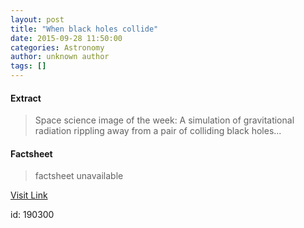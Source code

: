 ```yaml
---
layout: post
title: "When black holes collide"
date: 2015-09-28 11:50:00
categories: Astronomy
author: unknown author
tags: []
---
```



#### Extract
>Space science image of the week: A simulation of gravitational radiation rippling away from a pair of colliding black holes...

#### Factsheet
>factsheet unavailable

[Visit Link](http://www.esa.int/spaceinimages/Images/2015/09/If_our_eyes_could_see_gravitational_waves)

id:  190300


